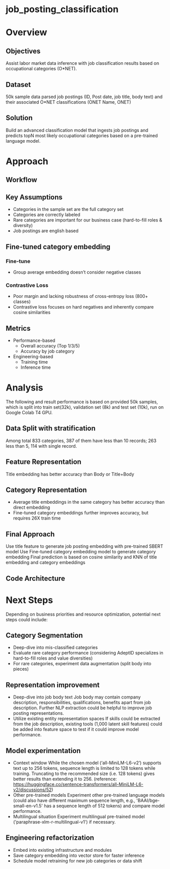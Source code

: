 # job_posting_classification

# Overview
## Objectives
Assist labor market data inference with job classification results based on occupational categories (O*NET).

## Dataset
50k sample data parsed job postings (ID, Post date, job title, body text) and their associated O*NET classifications (ONET Name, ONET)

## Solution
Build an advanced classification model that ingests job postings and predicts topN most likely occupational categories based on a pre-trained language model.

# Approach
## Workflow

## Key Assumptions 
- Categories in the sample set are the full category set
- Categories are correctly labeled
- Rare categories are important for our business case (hard-to-fill roles & diversity)
- Job postings are english based

## Fine-tuned category embedding
### Fine-tune
- Group average embedding doesn’t consider negative classes
### Contrastive Loss
- Poor margin and lacking robustness of cross-entropy loss (800+ classes)
- Contrastive loss focuses on hard negatives and inherently compare cosine similarities

## Metrics
- Performance-based
    - Overall accuracy (Top 1/3/5)
    - Accuracy by job category
- Engineering-based
    - Training time
    - Inference time

# Analysis
The following and result performance is based on provided 50k samples, which is split into train set(32k), validation set (8k) and test set (10k), run on Google Colab T4 GPU.

## Data Split with stratification
Among total 833 categories, 387 of them have less than 10 records; 263 less than 5, 114 with single record.

## Feature Representation
Title embedding has better accuracy than Body or Title+Body

## Category Representation
- Average title embeddings in the same category has better accuracy than direct embedding
- Fine-tuned category embeddings further improves accuracy, but requires 26X train time

## Final Approach
Use title feature to generate job posting embedding with pre-trained SBERT model 
Use Fine-tuned category embedding model to generate category embedding
Final prediction is based on cosine similarity and KNN of title embedding and category embeddings

## Code Architecture

# Next Steps
Depending on business priorities and resource optimization, potential next steps could include:

## Category Segmentation
- Deep-dive into mis-classified categories
- Evaluate rare category performance (considering AdeptID specializes in hard-to-fill roles and value diversities)
- For rare categories, experiment data augmentation (split body into pieces)

## Representation improvement
- Deep-dive into job body text
Job body may contain company description, responsibilities, qualifications, benefits apart from job description. Further NLP extraction could be helpful to improve job posting representations.
- Utilize existing entity representation spaces
If skills could be extracted from the job description, existing tools (1,000 latent skill features) could be added into feature space to test if it could improve model performance.

## Model experimentation
- Context window
While the chosen model (‘all-MiniLM-L6-v2’) supports text up to 256 tokens, sequence length is limited to 128 tokens while training. Truncating to the recommended size (i.e. 128 tokens) gives better results than extending it to 256. (reference: https://huggingface.co/sentence-transformers/all-MiniLM-L6-v2/discussions/52)
- Other pre-trained models
Experiment other pre-trained language models (could also have different maximum sequence length, e.g., 'BAAI/bge-small-en-v1.5' has a sequence length of 512 tokens) and compare model performance.
- Multilingual situation
Experiment multilingual pre-trained model ('paraphrase-xlm-r-multilingual-v1') if necessary.

## Engineering refactorization
- Embed into existing infrastructure and modules
- Save category embedding into vector store for faster inference
- Schedule model retraining for new job categories or data shift
